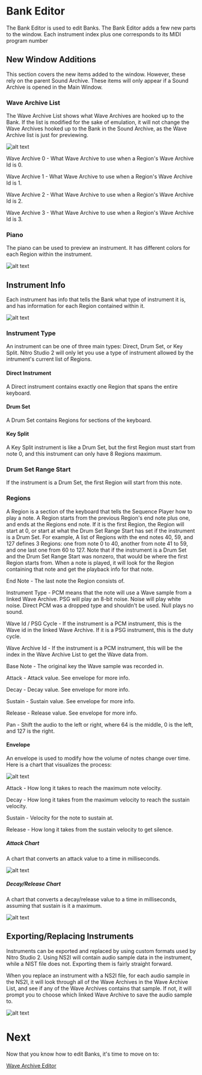 # Bank Editor
The Bank Editor is used to edit Banks. The Bank Editor adds a few new parts to the window. Each instrument index plus one corresponds to its MIDI program number

## New Window Additions
This section covers the new items added to the window. However, these rely on the parent Sound Archive. These items will only appear if a Sound Archive is opened in the Main Window.

### Wave Archive List
The Wave Archive List shows what Wave Archives are hooked up to the Bank. If the list is modified for the sake of emulation, it will not change the Wave Archives hooked up to the Bank in the Sound Archive, as the Wave Archive list is just for previewing.

![alt text](img/waveArchiveList.png "Wave Archive List.")

Wave Archive 0 - What Wave Archive to use when a Region's Wave Archive Id is 0.

Wave Archive 1 - What Wave Archive to use when a Region's Wave Archive Id is 1.

Wave Archive 2 - What Wave Archive to use when a Region's Wave Archive Id is 2.

Wave Archive 3 - What Wave Archive to use when a Region's Wave Archive Id is 3.

### Piano
The piano can be used to preview an instrument. It has different colors for each Region within the instrument.

![alt text](img/piano.png "Piano divided into two Regions.")

## Instrument Info
Each instrument has info that tells the Bank what type of instrument it is, and has information for each Region contained within it.

![alt text](img/instrumentInfo.png "Sample instrument info.")

### Instrument Type
An instrument can be one of three main types: Direct, Drum Set, or Key Split. Nitro Studio 2 will only let you use a type of instrument allowed by the intrument's current list of Regions.

#### Direct Instrument
A Direct instrument contains exactly one Region that spans the entire keyboard.

#### Drum Set
A Drum Set contains Regions for sections of the keyboard.

#### Key Split
A Key Split instrument is like a Drum Set, but the first Region must start from note 0, and this instrument can only have 8 Regions maximum.

### Drum Set Range Start
If the instrument is a Drum Set, the first Region will start from this note.

### Regions
A Region is a section of the keyboard that tells the Sequence Player how to play a note. A Region starts from the previous Region's end note plus one, and ends at the Regions end note. If it is the first Region, the Region will start at 0, or start at what the Drum Set Range Start has set if the instrument is a Drum Set. For example, A list of Regions with the end notes 40, 59, and 127 defines 3 Regions: one from note 0 to 40, another from note 41 to 59, and one last one from 60 to 127. Note that if the instrument is a Drum Set and the Drum Set Range Start was nonzero, that would be where the first Region starts from. When a note is played, it will look for the Region containing that note and get the playback info for that note.

End Note - The last note the Region consists of.

Instrument Type - PCM means that the note will use a Wave sample from a linked Wave Archive. PSG will play an 8-bit noise. Noise will play white noise. Direct PCM was a dropped type and shouldn't be used. Null plays no sound.

Wave Id / PSG Cycle - If the instrument is a PCM instrument, this is the Wave id in the linked Wave Archive. If it is a PSG instrument, this is the duty cycle.

Wave Archive Id - If the instrument is a PCM instrument, this will be the index in the Wave Archive List to get the Wave data from.

Base Note - The original key the Wave sample was recorded in.

Attack - Attack value. See envelope for more info.

Decay - Decay value. See envelope for more info.

Sustain - Sustain value. See envelope for more info.

Release - Release value. See envelope for more info.

Pan - Shift the audio to the left or right, where 64 is the middle, 0 is the left, and 127 is the right.

#### Envelope
An envelope is used to modify how the volume of notes change over time. Here is a chart that visualizes the process:

![alt text](img/adsr.png "ADSR Curve.")

Attack - How long it takes to reach the maximum note velocity.

Decay - How long it takes from the maximum velocity to reach the sustain velocity.

Sustain - Velocity for the note to sustain at.

Release - How long it takes from the sustain velocity to get silence.

##### Attack Chart
A chart that converts an attack value to a time in milliseconds.

![alt text](img/attackTable.png "Attack values converted to times in milliseconds.")

##### Decay/Release Chart
A chart that converts a decay/release value to a time in milliseconds, assuming that sustain is it a maximum.

![alt text](img/decayReleaseTable.png "Decay/Release values converted to times in milliseconds.")

## Exporting/Replacing Instruments
Instruments can be exported and replaced by using custom formats used by Nitro Studio 2. Using NS2I will contain audio sample data in the instrument, while a NIST file does not. Exporting them is fairly straight forward.

When you replace an instrument with a NS2I file, for each audio sample in the NS2I, it will look through all of the Wave Archives in the Wave Archive List, and see if any of the Wave Archives contains that sample. If not, it will prompt you to choose which linked Wave Archive to save the audio sample to.

![alt text](img/bankWaveMapper.png "Wave Mapper prompting which Wave Archive to save the audio sample to.")

# Next
Now that you know how to edit Banks, it's time to move on to:

[Wave Archive Editor](waveArchiveEditor.md)